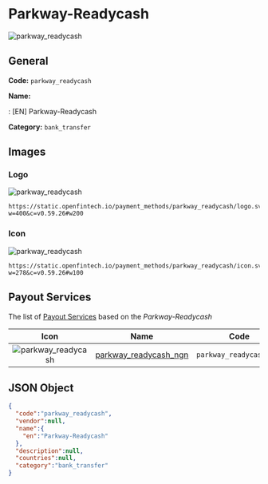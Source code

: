
# Parkway-Readycash 
![parkway_readycash](https://static.openfintech.io/payment_methods/parkway_readycash/logo.svg?w=400&c=v0.59.26#w200)  

## General 
**Code:** `parkway_readycash` 
 
**Name:** 
 
:	[EN] Parkway-Readycash 
 
**Category:** `bank_transfer` 
 

## Images 

### Logo 
![parkway_readycash](https://static.openfintech.io/payment_methods/parkway_readycash/logo.svg?w=400&c=v0.59.26#w200)  

```
https://static.openfintech.io/payment_methods/parkway_readycash/logo.svg?w=400&c=v0.59.26#w200
```  

### Icon 
![parkway_readycash](https://static.openfintech.io/payment_methods/parkway_readycash/icon.svg?w=278&c=v0.59.26#w100)  

```
https://static.openfintech.io/payment_methods/parkway_readycash/icon.svg?w=278&c=v0.59.26#w100
```  

## Payout Services 
 
The list of [Payout Services](/payout-services/) based on the _Parkway-Readycash_ 

|Icon|Name|Code| 
|:---:|:---:|:---:| 
|![parkway_readycash](https://static.openfintech.io/payout_methods/parkway_readycash/icon.svg?w=278&c=v0.59.26#w40) |[parkway_readycash_ngn](/payout-services/parkway_readycash_ngn/)|`parkway_readycash_ngn`| 
 

## JSON Object 

```json
{
  "code":"parkway_readycash",
  "vendor":null,
  "name":{
    "en":"Parkway-Readycash"
  },
  "description":null,
  "countries":null,
  "category":"bank_transfer"
}
```  
